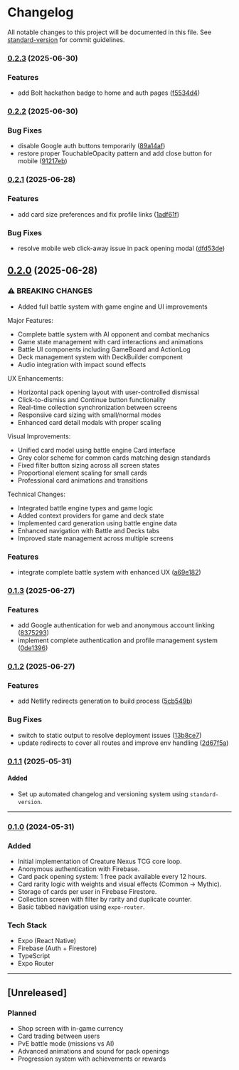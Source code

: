 # Changelog

All notable changes to this project will be documented in this file. See [standard-version](https://github.com/conventional-changelog/standard-version) for commit guidelines.

### [0.2.3](https://github.com/Jondari/creature-nexus-tcg/compare/v0.2.2...v0.2.3) (2025-06-30)


### Features

* add Bolt hackathon badge to home and auth pages ([f5534d4](https://github.com/Jondari/creature-nexus-tcg/commit/f5534d44ff83612e2a87de8d187d03d9c9165609))

### [0.2.2](https://github.com/Jondari/creature-nexus-tcg/compare/v0.2.1...v0.2.2) (2025-06-30)


### Bug Fixes

* disable Google auth buttons temporarily ([89a14af](https://github.com/Jondari/creature-nexus-tcg/commit/89a14af8638adc2009b730af20fb4ec389332036))
* restore proper TouchableOpacity pattern and add close button for mobile ([91217eb](https://github.com/Jondari/creature-nexus-tcg/commit/91217eb254c6f88d013084ca6502f9bac458c30f))

### [0.2.1](https://github.com/Jondari/creature-nexus-tcg/compare/v0.2.0...v0.2.1) (2025-06-28)


### Features

* add card size preferences and fix profile links ([1adf61f](https://github.com/Jondari/creature-nexus-tcg/commit/1adf61fd10ff29d39a5efb56703d6fb7523d703a))


### Bug Fixes

* resolve mobile web click-away issue in pack opening modal ([dfd53de](https://github.com/Jondari/creature-nexus-tcg/commit/dfd53de0dcdc813739671f45af11daffaba71966))

## [0.2.0](https://github.com/Jondari/creature-nexus-tcg/compare/v0.1.3...v0.2.0) (2025-06-28)


### ⚠ BREAKING CHANGES

* Added full battle system with game engine and UI improvements

Major Features:
- Complete battle system with AI opponent and combat mechanics
- Game state management with card interactions and animations
- Battle UI components including GameBoard and ActionLog
- Deck management system with DeckBuilder component
- Audio integration with impact sound effects

UX Enhancements:
- Horizontal pack opening layout with user-controlled dismissal
- Click-to-dismiss and Continue button functionality
- Real-time collection synchronization between screens
- Responsive card sizing with small/normal modes
- Enhanced card detail modals with proper scaling

Visual Improvements:
- Unified card model using battle engine Card interface
- Grey color scheme for common cards matching design standards
- Fixed filter button sizing across all screen states
- Proportional element scaling for small cards
- Professional card animations and transitions

Technical Changes:
- Integrated battle engine types and game logic
- Added context providers for game and deck state
- Implemented card generation using battle engine data
- Enhanced navigation with Battle and Decks tabs
- Improved state management across multiple screens

### Features

* integrate complete battle system with enhanced UX ([a69e182](https://github.com/Jondari/creature-nexus-tcg/commit/a69e1821364eb5cb595c802c589f33c5c7c002ab))

### [0.1.3](https://github.com/Jondari/creature-nexus-tcg/compare/v0.1.2...v0.1.3) (2025-06-27)


### Features

* add Google authentication for web and anonymous account linking ([8375293](https://github.com/Jondari/creature-nexus-tcg/commit/837529361404e25ed295d49e671bf6ed47dc803b))
* implement complete authentication and profile management system ([0de1396](https://github.com/Jondari/creature-nexus-tcg/commit/0de1396f2e6078fdd2f693a5f26756544cd9a9a5))

### [0.1.2](https://github.com/Jondari/creature-nexus-tcg/compare/v0.1.1...v0.1.2) (2025-06-27)


### Features

* add Netlify redirects generation to build process ([5cb549b](https://github.com/Jondari/creature-nexus-tcg/commit/5cb549b1a31463f5d5e018a1e0f7fdbf1808529d))


### Bug Fixes

* switch to static output to resolve deployment issues ([13b8ce7](https://github.com/Jondari/creature-nexus-tcg/commit/13b8ce7b081461e4b6b23fa0dddf54be8cd97e31))
* update redirects to cover all routes and improve env handling ([2d67f5a](https://github.com/Jondari/creature-nexus-tcg/commit/2d67f5aa1d4b44fac550f441dbff63aea4b2e8e5))

### [0.1.1](https://github.com/Jondari/creature-nexus-tcg/compare/v0.1.0...v0.1.1) (2025-05-31)

#### Added
- Set up automated changelog and versioning system using `standard-version`.

---

### [0.1.0](https://github.com/Jondari/creature-nexus-tcg/releases/tag/0.1.0) (2024-05-31)

### Added
- Initial implementation of Creature Nexus TCG core loop.
- Anonymous authentication with Firebase.
- Card pack opening system: 1 free pack available every 12 hours.
- Card rarity logic with weights and visual effects (Common → Mythic).
- Storage of cards per user in Firebase Firestore.
- Collection screen with filter by rarity and duplicate counter.
- Basic tabbed navigation using `expo-router`.

### Tech Stack
- Expo (React Native)
- Firebase (Auth + Firestore)
- TypeScript
- Expo Router

---

## [Unreleased]

### Planned
- Shop screen with in-game currency
- Card trading between users
- PvE battle mode (missions vs AI)
- Advanced animations and sound for pack openings
- Progression system with achievements or rewards

